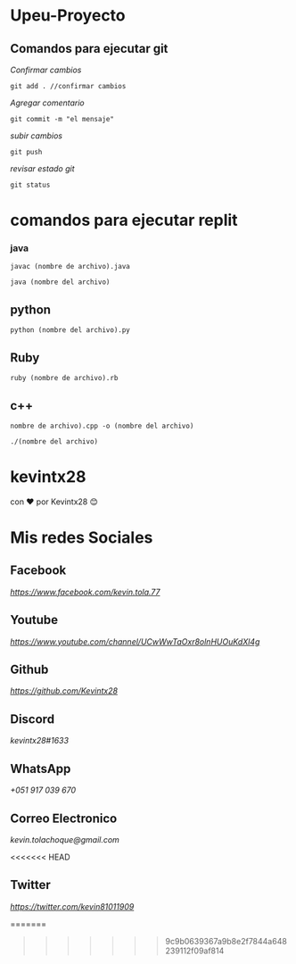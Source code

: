 # Upeu-Proyecto

## Comandos para ejecutar git

_Confirmar cambios_

```git add . //confirmar cambios```

_Agregar comentario_

```git commit -m "el mensaje"```

_subir cambios_

```git push```

_revisar estado git_

```git status```



# comandos para ejecutar replit

### java

```javac (nombre de archivo).java```

```java (nombre del archivo)```

## python

```python (nombre del archivo).py```

## Ruby

```ruby (nombre de archivo).rb```

## c++

```nombre de archivo).cpp -o (nombre del archivo)```

```./(nombre del archivo)```

# kevintx28

con ❤️ por Kevintx28 😊 

# Mis redes Sociales

## Facebook

_https://www.facebook.com/kevin.tola.77_

## Youtube

_https://www.youtube.com/channel/UCwWwTaOxr8olnHUOuKdXl4g_

## Github

_https://github.com/Kevintx28_ 

## Discord

_kevintx28#1633_

## WhatsApp

_+051 917 039 670_

## Correo Electronico

_kevin.tolachoque@gmail.com_

<<<<<<< HEAD
## Twitter

_https://twitter.com/kevin81011909_

=======
>>>>>>> 9c9b0639367a9b8e2f7844a648239112f09af814

